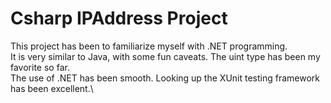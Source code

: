 # Csharp IPAddress Project

This project has been to familiarize myself with .NET programming.\
It is very similar to Java, with some fun caveats. The uint type has been my favorite so far.\
The use of .NET has been smooth. Looking up the XUnit testing framework has been excellent.\